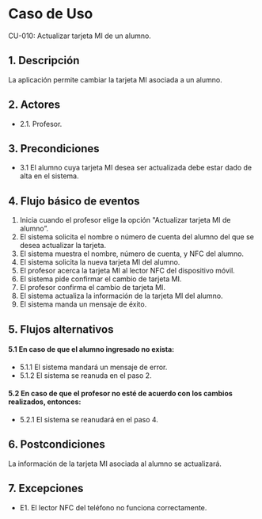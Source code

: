 # Caso de Uso
CU-010: Actualizar tarjeta MI de un alumno.

## 1. Descripción
La aplicación permite cambiar la tarjeta MI asociada a un alumno.

## 2. Actores
- 2.1. Profesor.

## 3. Precondiciones
- 3.1 El alumno cuya tarjeta MI desea ser actualizada debe estar dado de alta en el sistema.

## 4. Flujo básico de eventos
1. Inicia cuando el profesor elige la opción "Actualizar tarjeta MI de alumno”.
2. El sistema solicita el nombre o número de cuenta del alumno del que se desea actualizar la tarjeta.
3. El sistema muestra el nombre, número de cuenta, y NFC del alumno.
4. El sistema solicita la nueva tarjeta MI del alumno.
5. El profesor acerca la tarjeta MI al lector NFC del dispositivo móvil.
6. El sistema pide confirmar el cambio de tarjeta MI.
7. El profesor confirma el cambio de tarjeta MI.
8. El sistema actualiza la información de la tarjeta MI del alumno.
9. El sistema manda un mensaje de éxito.

## 5. Flujos alternativos
#### 5.1 En caso de que el alumno ingresado no exista:
- 5.1.1 El sistema mandará un mensaje de error.
- 5.1.2 El sistema se reanuda en el paso 2.
#### 5.2 En caso de que el profesor no esté de acuerdo con los cambios realizados, entonces:
- 5.2.1 El sistema se reanudará en el paso 4. 

## 6. Postcondiciones
La información de la tarjeta MI asociada al alumno se actualizará.

## 7. Excepciones
- E1. El lector NFC del teléfono no funciona correctamente.



